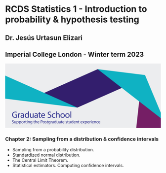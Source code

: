 # RCDS Statistics 1 - Introduction to probability & hypothesis testing

## Dr. Jesús Urtasun Elizari

## Imperial College London - Winter term 2023

<img src="/readme_figures/grad-school-logo.png">

### Chapter 2: Sampling from a distribution & confidence intervals

- Sampling from a probability distribution.
- Standardized normal distribution.
- The Central Limit Theorem.
- Statistical estimators. Computing confidence intervals.